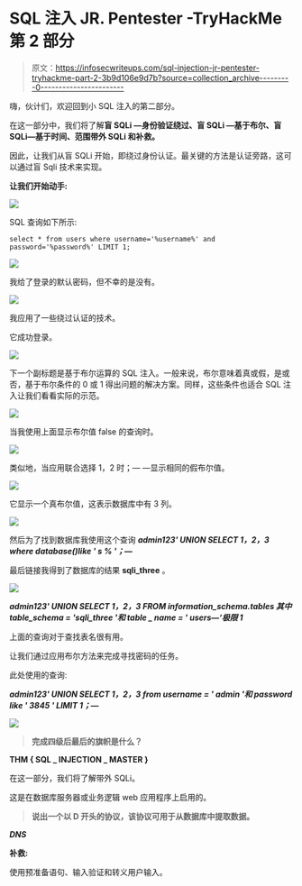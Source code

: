 # SQL 注入 JR. Pentester -TryHackMe 第 2 部分

> 原文：<https://infosecwriteups.com/sql-injection-jr-pentester-tryhackme-part-2-3b9d106e9d7b?source=collection_archive---------0----------------------->

嗨，伙计们，欢迎回到小 SQL 注入的第二部分。

在这一部分中，我们将了解**盲 SQLi —身份验证绕过、盲 SQLi —基于布尔、盲 SQLi—基于时间、范围带外 SQLi 和补救。**

因此，让我们从盲 SQLi 开始，即绕过身份认证。最关键的方法是认证旁路，这可以通过盲 Sqli 技术来实现。

**让我们开始动手:**

![](img/44f529c74017080cc1d659a2b9281ee1.png)

SQL 查询如下所示:

`select * from users where username='%username%' and password='%password%' LIMIT 1;`

![](img/14d026abe0d573bf85cf66fc676d4078.png)

我给了登录的默认密码，但不幸的是没有。

![](img/06e0b79d8d20dcef8b9461203bc14e12.png)

我应用了一些绕过认证的技术。

它成功登录。

![](img/9ce3fc838bfc61909d804bfb0a1a3196.png)

下一个副标题是基于布尔运算的 SQL 注入。一般来说，布尔意味着真或假，是或否，基于布尔条件的 0 或 1 得出问题的解决方案。同样，这些条件也适合 SQL 注入让我们看看实际的示范。

![](img/ca1aba28ce4c2321ac0551de70315f97.png)

当我使用上面显示布尔值 false 的查询时。

![](img/880f7cb45bc8ecf0748ace318953ea5a.png)

类似地，当应用联合选择 1，2 时；— —显示相同的假布尔值。

![](img/cf10f9380b7636fd50859d272a8fbbaa.png)

它显示一个真布尔值，这表示数据库中有 3 列。

![](img/1a22743fd08af27db713b080af3f1101.png)

然后为了找到数据库我使用这个查询 ***admin123' UNION SELECT 1，2，3 where database()like ' s % '；—***

最后链接我得到了数据库的结果 **sqli_three** 。

![](img/7370d940aeb6bdc037411671fd827519.png)

***admin123' UNION SELECT 1，2，3 FROM information_schema.tables 其中 table_schema = 'sqli_three '和 table _ name = ' users—‘极限 1***

上面的查询对于查找表名很有用。

让我们通过应用布尔方法来完成寻找密码的任务。

此处使用的查询:

***admin123' UNION SELECT 1，2，3 from username = ' admin '和 password like ' 3845 ' LIMIT 1；—***

![](img/314107c2fb4faa926f6bb5bcbbbbc6db.png)

> **完成四级后最后的旗帜是什么？**

**THM { SQL _ INJECTION _ MASTER }**

在这一部分，我们将了解带外 SQLi。

这是在数据库服务器或业务逻辑 web 应用程序上启用的。

> **说出一个以 D 开头的协议，该协议可用于从数据库中提取数据。**

***DNS***

**补救:**

使用预准备语句、输入验证和转义用户输入。
